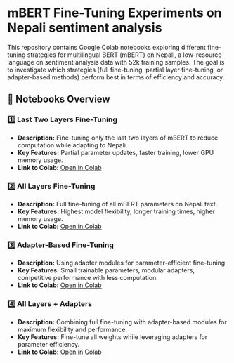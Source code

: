 # mBERT Fine-Tuning Experiments on Nepali sentiment analysis

This repository contains Google Colab notebooks exploring different fine-tuning strategies for multilingual BERT (mBERT) on Nepali, a low-resource language on sentiment analysis data with 52k training samples. The goal is to investigate which strategies (full fine-tuning, partial layer fine-tuning, or adapter-based methods) perform best in terms of efficiency and accuracy.


## 📝 Notebooks Overview

### 1️⃣ Last Two Layers Fine-Tuning
- **Description:** Fine-tuning only the last two layers of mBERT to reduce computation while adapting to Nepali.
- **Key Features:** Partial parameter updates, faster training, lower GPU memory usage.
- **Link to Colab:** [Open in Colab](https://colab.research.google.com/drive/1hyHSGzVjzgfm9C9Nohr-9yhPTscdmuZS)

### 2️⃣ All Layers Fine-Tuning
- **Description:** Full fine-tuning of all mBERT parameters on Nepali text.
- **Key Features:** Highest model flexibility, longer training times, higher memory usage.
- **Link to Colab:** [Open in Colab](https://colab.research.google.com/drive/1N6XsmF8gCImKL6KKsgMFLrdGSARve_sJ)

### 3️⃣ Adapter-Based Fine-Tuning
- **Description:** Using adapter modules for parameter-efficient fine-tuning.
- **Key Features:** Small trainable parameters, modular adapters, competitive performance with less computation.
- **Link to Colab:** [Open in Colab](https://colab.research.google.com/drive/1uQBWz9KNq7dlr3Sb2N0hxvVmYhjxwNnt)

### 4️⃣ All Layers + Adapters
- **Description:** Combining full fine-tuning with adapter-based modules for maximum flexibility and performance.
- **Key Features:** Fine-tune all weights while leveraging adapters for parameter efficiency.
- **Link to Colab:** [Open in Colab](https://colab.research.google.com/drive/1m8Z8wj7HzEe_fzCtqDlk0BIYUC28OgbN)


